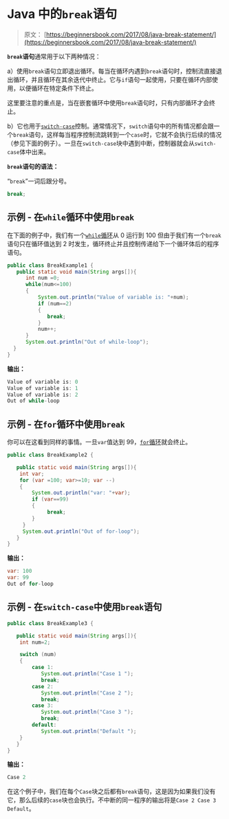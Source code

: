 # Java 中的`break`语句

> 原文： [https://beginnersbook.com/2017/08/java-break-statement/](https://beginnersbook.com/2017/08/java-break-statement/)

**`break`语句**通常用于以下两种情况：

a）使用`break`语句立即退出循环。每当在循环内遇到`break`语句时，控制流直接退出循环，并且循环在其余迭代中终止。它与`if`语句一起使用，只要在循环内部使用，以便循环在特定条件下终止。

这里要注意的重点是，当在嵌套循环中使用`break`语句时，只有内部循环才会终止。

b）它也用于[`switch-case`](https://beginnersbook.com/2017/08/java-switch-case/)控制。通常情况下，`switch`语句中的所有情况都会跟一个`break`语句，这样每当程序控制流跳转到一个`case`时，它就不会执行后续的情况（参见下面的例子）。一旦在`switch-case`块中遇到中断，控制器就会从`switch-case`体中出来。

**`break`语句的语法：**

“`break`”一词后跟分号。

```java
break;
```

## 示例 - 在`while`循环中使用`break`

在下面的例子中，我们有一个[`while`循环](https://beginnersbook.com/2015/03/while-loop-in-java-with-examples/)从 0 运行到 100 但由于我们有一个`break`语句只在循环值达到 2 时发生，循环终止并且控制传递给下一个循环体后的程序语句。

```java
public class BreakExample1 {
   public static void main(String args[]){
      int num =0;
      while(num<=100)
      {
          System.out.println("Value of variable is: "+num);
          if (num==2)
          {
             break;
          }
          num++;
      }
      System.out.println("Out of while-loop");
  }
}
```

**输出：**

```java
Value of variable is: 0
Value of variable is: 1
Value of variable is: 2
Out of while-loop
```

## 示例 - 在`for`循环中使用`break`

你可以在这看到同样的事情。一旦`var`值达到 99，[`for`循环](https://beginnersbook.com/2015/03/for-loop-in-java-with-example/)就会终止。

```java
public class BreakExample2 {

   public static void main(String args[]){
	int var;
	for (var =100; var>=10; var --)
	{
	    System.out.println("var: "+var);
	    if (var==99)
	    {
	         break;
	    }
	 }
	 System.out.println("Out of for-loop");
   }
}
```

**输出：**

```java
var: 100
var: 99
Out of for-loop

```

## 示例 - 在`switch-case`中使用`break`语句

```java
public class BreakExample3 {

   public static void main(String args[]){
	int num=2;

	switch (num)
	{
	    case 1:
	       System.out.println("Case 1 ");
	       break;
	    case 2:
	       System.out.println("Case 2 ");
	       break;
	    case 3:
	       System.out.println("Case 3 ");
	       break;
	    default:
	       System.out.println("Default ");
	}
   }
}

```

**输出：**

```java
Case 2

```

在这个例子中，我们在每个`Case`块之后都有`break`语句，这是因为如果我们没有它，那么后续的`case`块也会执行。不中断的同一程序的输出将是`Case 2 Case 3 Default`。